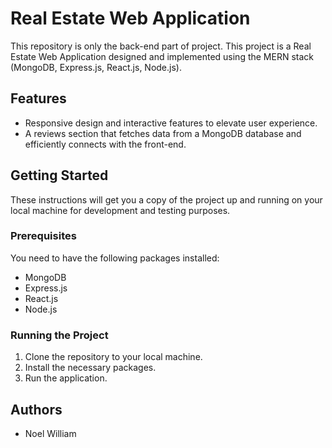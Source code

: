 # Real Estate Web Application

This repository is only the back-end part of project.
This project is a Real Estate Web Application designed and implemented using the MERN stack (MongoDB, Express.js, React.js, Node.js).

## Features

- Responsive design and interactive features to elevate user experience.
- A reviews section that fetches data from a MongoDB database and efficiently connects with the front-end.

## Getting Started

These instructions will get you a copy of the project up and running on your local machine for development and testing purposes.

### Prerequisites

You need to have the following packages installed:

- MongoDB
- Express.js
- React.js
- Node.js

### Running the Project

1. Clone the repository to your local machine.
2. Install the necessary packages.
3. Run the application.

## Authors

- Noel William

